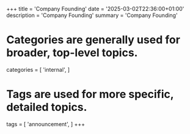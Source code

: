 +++
title = 'Company Founding'
date = '2025-03-02T22:36:00+01:00'
description = 'Company Founding'
summary = 'Company Founding'
# Categories are generally used for broader, top-level topics.
categories = [
 'internal',
]
# Tags are used for more specific, detailed topics.
tags = [
 'announcement',
]
+++
